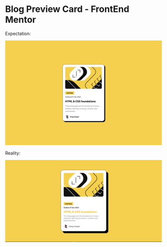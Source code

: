 # Blog Preview Card - FrontEnd Mentor

Expectation:

<img src="./img/blogPreviewCardFigma.jpg" alt="">

Reality:

<img src="./img/blogPreviewCardFinal.png" alt="">